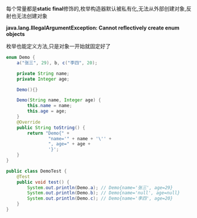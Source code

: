 每个常量都是**static final**修饰的,枚举构造器默认被私有化,无法从外部创建对象,反射也无法创建对象

**java.lang.IllegalArgumentException: Cannot reflectively create enum objects** 

枚举也能定义方法,只是对象一开始就固定好了

```java
enum Demo {
    a("张三", 29), b, c("李四", 20);

    private String name;
    private Integer age;

    Demo(){}

    Demo(String name, Integer age) {
        this.name = name;
        this.age = age;
    }
    @Override
    public String toString() {
        return "Demo{" +
                "name='" + name + '\'' +
                ", age=" + age +
                '}';
    }
}

public class DemoTest {
    @Test
    public void test() {
        System.out.println(Demo.a); // Demo{name='张三', age=29}
        System.out.println(Demo.b); // Demo{name='null', age=null}
        System.out.println(Demo.c); // Demo{name='李四', age=20}
    }
}
```





